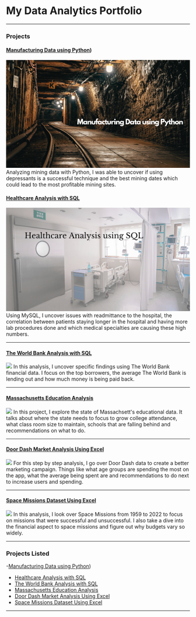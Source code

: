 # My Data Analytics Portfolio

---

### Projects
#### [Manufacturing Data using Python](https://www.linkedin.com/pulse/manufacturing-data-using-python-samantha-paul/))
<img src="images/ManufacturingPythonPIC.png?raw=true"/>
Analyzing mining data with Python, I was able to uncover if using depressants is a successful technique and the best mining dates which could lead to the most profitable mining sites.

#### [Healthcare Analysis with SQL](https://www.linkedin.com/pulse/healthcare-analysis-using-sql-samantha-paul)
<img src="images/Blue White Color Blocks Medicine & Nursing Resume Website.png?raw=true"/>
Using MySQL, I uncover issues with readmittance to the hospital, the correlation between patients staying longer in the hospital and having more lab procedures done and which medical specialties are causing these high numbers.

---
#### [The World Bank Analysis with SQL](https://www.linkedin.com/pulse/world-bank-analysis-sql-samantha-paul/)
<img src="images/TheWorldBankSQL.png?raw=true"/>
In this analysis, I uncover specific findings using The World Bank financial data. I focus on the top borrowers, the average The World Bank is lending out and how much money is being paid back.  

---
#### [Massachusetts Education Analysis](https://www.linkedin.com/pulse/massachusetts-education-analysis-samantha-paul/)
<img src="images/Your paragraph text (1).png?raw=true"/>
In this project, I explore the state of Massachsett's educational data. It talks about where the state needs to focus to grow college attendance, what class room size to maintain, schools that are falling behind and recommendations  on what to do. 

---
#### [Door Dash Market Analysis Using Excel](https://www.linkedin.com/pulse/door-dash-market-analysis-using-excel-samantha-paul/)
<img src="images/Blue and Red Modern Food Delivery Instagram Post (2).png?raw=true"/>
For this step by step analysis, I go over Door Dash data to create a better marketing campaign. Things like what age groups are spending the most on the app, what the average being spent are and recommendations to do next to increase users and spending.

---
#### [Space Missions Dataset Using Excel](https://www.linkedin.com/pulse/space-missions-dataset-using-excel-samantha-paul/?trackingId=VWpC1xFYS%2FOKLeiBCtu8fQ%3D%3D/)
<img src="images/nasa-dCgbRAQmTQA-unsplash.jpg?raw=true"/>
In this analysis, I look over Space Missions from 1959 to 2022 to focus on missions that were successful and unsuccessful. I also take a dive into the financial aspect to space missions and figure out why budgets vary so widely. 

---

### Projects Listed

-[Manufacturing Data using Python](https://www.linkedin.com/pulse/manufacturing-data-using-python-samantha-paul/))
- [Healthcare Analysis with SQL](https://www.linkedin.com/pulse/healthcare-analysis-using-sql-samantha-paul/)
- [The World Bank Analysis with SQL](https://www.linkedin.com/pulse/world-bank-analysis-sql-samantha-paul/)
- [Massachusetts Education Analysis](https://www.linkedin.com/pulse/massachusetts-education-analysis-samantha-paul/)
- [Door Dash Market Analysis Using Excel](https://www.linkedin.com/pulse/door-dash-market-analysis-using-excel-samantha-paul/)
- [Space Missions Dataset Using Excel](https://www.linkedin.com/pulse/space-missions-dataset-using-excel-samantha-paul/?trackingId=oph6SncKQquQIPr8%2BkmSDA%3D%3D/)

---




